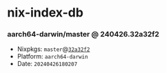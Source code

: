 # nix-index-db
### aarch64-darwin/master @ 240426.32a32f2
- Nixpkgs: `master`@[`32a32f2`](https://github.com/NixOS/nixpkgs/commit/32a32f26390b4312e77bec19d4f784695afdde4d)
- Platform: `aarch64-darwin`
- Date: `20240426180207`
